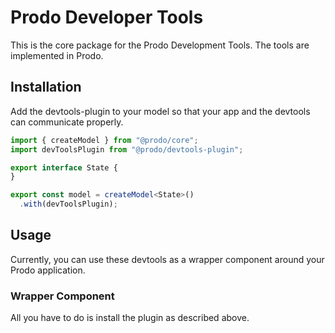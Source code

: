 # Prodo Developer Tools

This is the core package for the Prodo Development Tools.
The tools are implemented in Prodo.

## Installation

Add the devtools-plugin to your model so that your app and the devtools can communicate properly.

```ts
import { createModel } from "@prodo/core";
import devToolsPlugin from "@prodo/devtools-plugin";

export interface State {
}

export const model = createModel<State>()
  .with(devToolsPlugin);
```

## Usage

Currently, you can use these devtools as a wrapper component around your Prodo application.

### Wrapper Component

All you have to do is install the plugin as described above.
